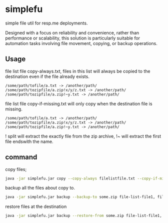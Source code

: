 # simplefu
simple file util for resp.me deployments.

Designed with a focus on reliability and convenience, rather than performance or scalability, this solution is particularly suitable for automation tasks involving file movement, copying, or backup operations.

## Usage
file list file copy-always.txt, files in this list will always be copied to the destination even if the file already exists.

```text
/some/path/tofile/a.txt -> /another/path/
/some/path/tozipfile/a.zip!x/y/z.txt -> /another/path/
/some/path/tozipfile/a.zip!~y.txt -> /another/path/
```

file list file copy-if-missing.txt will only copy when the destination file is missing.
```text
/some/path/tofile/a.txt -> /another/path/
/some/path/tozipfile/a.zip!x/y/z.txt -> /another/path/
/some/path/tozipfile/a.zip!~y.txt -> /another/path/
```
! split will extract the exactly file from the zip archive, !~ will extract the first file endswith the name.

## command
copy files;
```bash
java -jar simplefu.jar copy --copy-always filelistfile.txt --copy-if-missing filelistfile.txt
```

backup all the files about copy to.
```bash
java -jar simplefu.jar backup --backup-to some.zip file-list-file1, file-list-file2 ...
```
restore files at the destination

```bash
java -jar simplefu.jar backup --restore-from some.zip file-list-file1, file-list-file2 ...
```
